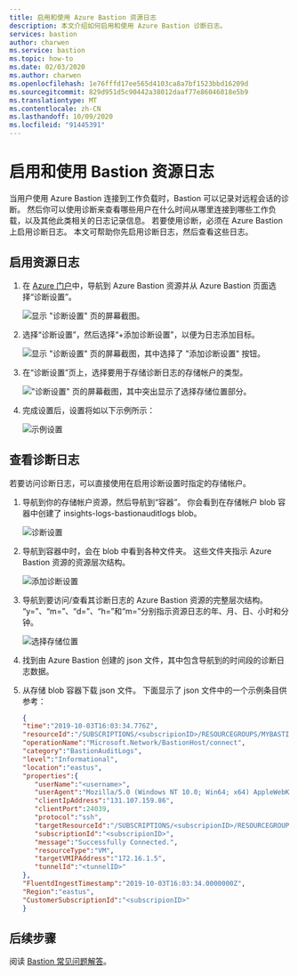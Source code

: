 ```yaml
---
title: 启用和使用 Azure Bastion 资源日志
description: 本文介绍如何启用和使用 Azure Bastion 诊断日志。
services: bastion
author: charwen
ms.service: bastion
ms.topic: how-to
ms.date: 02/03/2020
ms.author: charwen
ms.openlocfilehash: 1e76fffd17ee565d4103ca8a7bf1523bbd16209d
ms.sourcegitcommit: 829d951d5c90442a38012daaf77e86046018e5b9
ms.translationtype: MT
ms.contentlocale: zh-CN
ms.lasthandoff: 10/09/2020
ms.locfileid: "91445391"
---
```

# <a name="enable-and-work-with-bastion-resource-logs"></a>启用和使用 Bastion 资源日志

当用户使用 Azure Bastion 连接到工作负载时，Bastion 可以记录对远程会话的诊断。 然后你可以使用诊断来查看哪些用户在什么时间从哪里连接到哪些工作负载，以及其他此类相关的日志记录信息。 若要使用诊断，必须在 Azure Bastion 上启用诊断日志。 本文可帮助你先启用诊断日志，然后查看这些日志。

## <a name="enable-the-resource-log"></a><a name="enable"></a>启用资源日志

1. 在 [Azure 门户](https://portal.azure.com)中，导航到 Azure Bastion 资源并从 Azure Bastion 页面选择“诊断设置”。

   ![显示 "诊断设置" 页的屏幕截图。](./media/diagnostic-logs/1diagnostics-settings.png)
2. 选择“诊断设置”，然后选择“+添加诊断设置”，以便为日志添加目标。

   ![显示 "诊断设置" 页的屏幕截图，其中选择了 "添加诊断设置" 按钮。](./media/diagnostic-logs/2add-diagnostic-setting.png)
3. 在“诊断设置”页上，选择要用于存储诊断日志的存储帐户的类型。

   !["诊断设置" 页的屏幕截图，其中突出显示了选择存储位置部分。](./media/diagnostic-logs/3add-storage-account.png)
4. 完成设置后，设置将如以下示例所示：

   ![示例设置](./media/diagnostic-logs/4example-settings.png)

## <a name="view-diagnostics-log"></a><a name="view"></a>查看诊断日志

若要访问诊断日志，可以直接使用在启用诊断设置时指定的存储帐户。

1. 导航到你的存储帐户资源，然后导航到“容器”。 你会看到在存储帐户 blob 容器中创建了 insights-logs-bastionauditlogs blob。

   ![诊断设置](./media/diagnostic-logs/1-navigate-to-logs.png)
2. 导航到容器中时，会在 blob 中看到各种文件夹。 这些文件夹指示 Azure Bastion 资源的资源层次结构。

   ![添加诊断设置](./media/diagnostic-logs/2-resource-h.png)
3. 导航到要访问/查看其诊断日志的 Azure Bastion 资源的完整层次结构。 “y=”、“m=”、“d=”、“h=”和“m=”分别指示资源日志的年、月、日、小时和分钟。

   ![选择存储位置](./media/diagnostic-logs/3-resource-location.png)
4. 找到由 Azure Bastion 创建的 json 文件，其中包含导航到的时间段的诊断日志数据。

5. 从存储 blob 容器下载 json 文件。 下面显示了 json 文件中的一个示例条目供参考：

   ```json
   { 
   "time":"2019-10-03T16:03:34.776Z",
   "resourceId":"/SUBSCRIPTIONS/<subscripionID>/RESOURCEGROUPS/MYBASTION/PROVIDERS/MICROSOFT.NETWORK/BASTIONHOSTS/MYBASTION-BASTION",
   "operationName":"Microsoft.Network/BastionHost/connect",
   "category":"BastionAuditLogs",
   "level":"Informational",
   "location":"eastus",
   "properties":{ 
      "userName":"<username>",
      "userAgent":"Mozilla/5.0 (Windows NT 10.0; Win64; x64) AppleWebKit/537.36 (KHTML, like Gecko) Chrome/77.0.3865.90 Safari/537.36",
      "clientIpAddress":"131.107.159.86",
      "clientPort":24039,
      "protocol":"ssh",
      "targetResourceId":"/SUBSCRIPTIONS/<subscripionID>/RESOURCEGROUPS/MYBASTION/PROVIDERS/MICROSOFT.COMPUTE/VIRTUALMACHINES/LINUX-KEY",
      "subscriptionId":"<subscripionID>",
      "message":"Successfully Connected.",
      "resourceType":"VM",
      "targetVMIPAddress":"172.16.1.5",
      "tunnelId":"<tunnelID>"
   },
   "FluentdIngestTimestamp":"2019-10-03T16:03:34.0000000Z",
   "Region":"eastus",
   "CustomerSubscriptionId":"<subscripionID>"
   }
   ```

## <a name="next-steps"></a>后续步骤

阅读 [Bastion 常见问题解答](bastion-faq.md)。
